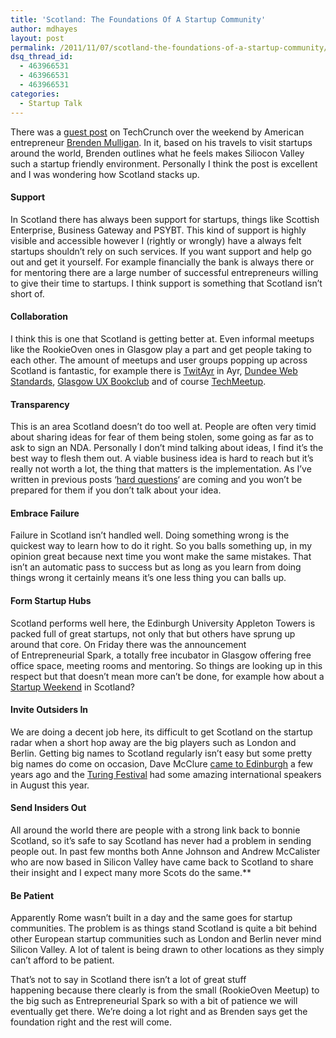 ```yaml
---
title: 'Scotland: The Foundations Of A Startup Community'
author: mdhayes
layout: post
permalink: /2011/11/07/scotland-the-foundations-of-a-startup-community/
dsq_thread_id:
  - 463966531
  - 463966531
  - 463966531
categories:
  - Startup Talk
---
```

There was a [guest post][1] on TechCrunch over the weekend by American entrepreneur [Brenden Mulligan][2]. In it, based on his travels to visit startups around the world, Brenden outlines what he feels makes Siliocon Valley such a startup friendly environment. Personally I think the post is excellent and I was wondering how Scotland stacks up.

#### Support

In Scotland there has always been support for startups, things like Scottish Enterprise, Business Gateway and PSYBT. This kind of support is highly visible and accessible however I (rightly or wrongly) have a always felt startups shouldn&#8217;t rely on such services. If you want support and help go out and get it yourself. For example financially the bank is always there or for mentoring there are a large number of successful entrepreneurs willing to give their time to startups. I think support is something that Scotland isn&#8217;t short of.

#### Collaboration

I think this is one that Scotland is getting better at. Even informal meetups like the RookieOven ones in Glasgow play a part and get people taking to each other. The amount of meetups and user groups popping up across Scotland is fantastic, for example there is [TwitAyr][3] in Ayr, [Dundee Web Standards][4], [Glasgow UX Bookclub][5] and of course [TechMeetup][6].

#### Transparency

This is an area Scotland doesn&#8217;t do too well at. People are often very timid about sharing ideas for fear of them being stolen, some going as far as to ask to sign an NDA. Personally I don&#8217;t mind talking about ideas, I find it&#8217;s the best way to flesh them out. A viable business idea is hard to reach but it&#8217;s really not worth a lot, the thing that matters is the implementation. As I&#8217;ve written in previous posts &#8216;[hard questions][7]&#8216; are coming and you won&#8217;t be prepared for them if you don&#8217;t talk about your idea.

#### Embrace Failure

Failure in Scotland isn&#8217;t handled well. Doing something wrong is the quickest way to learn how to do it right. So you balls something up, in my opinion great because next time you wont make the same mistakes. That isn&#8217;t an automatic pass to success but as long as you learn from doing things wrong it certainly means it&#8217;s one less thing you can balls up.

#### Form Startup Hubs

Scotland performs well here, the Edinburgh University Appleton Towers is packed full of great startups, not only that but others have sprung up around that core. On Friday there was the announcement of Entrepreneurial Spark, a totally free incubator in Glasgow offering free office space, meeting rooms and mentoring. So things are looking up in this respect but that doesn&#8217;t mean more can&#8217;t be done, for example how about a [Startup Weekend][8] in Scotland?

#### Invite Outsiders In

We are doing a decent job here, its difficult to get Scotland on the startup radar when a short hop away are the big players such as London and Berlin. <span class="Apple-style-span" style="font-weight: normal;">Getting big names to Scotland regularly isn&#8217;t easy but some pretty big names do come on occasion, Dave McClure </span><a style="font-weight: normal;" title="AARRR! Startup Metrics for Pirates" href="http://rookieoven.com/2011/10/01/aarrr-startup-metrics-for-pirates/">came to Edinburgh</a><span class="Apple-style-span" style="font-weight: normal;"> a few years ago and the </span><a style="font-weight: normal;" title="Turing Festival" href="www.turingfestival.com">Turing Festival</a><span class="Apple-style-span" style="font-weight: normal;"> had some amazing international speakers in August this year. </span>

#### Send Insiders Out

All around the world there are people with a strong link back to bonnie Scotland, so it&#8217;s safe to say Scotland has never had a problem in sending people out. In past few months both Anne Johnson and Andrew McCalister who are now based in Silicon Valley have came back to Scotland to share their insight and I expect many more Scots do the same.**

#### Be Patient

Apparently Rome wasn&#8217;t built in a day and the same goes for startup communities. The problem is as things stand Scotland is quite a bit behind other European startup communities such as London and Berlin never mind Silicon Valley. A lot of talent is being drawn to other locations as they simply can&#8217;t afford to be patient.

That&#8217;s not to say in Scotland there isn&#8217;t a lot of great stuff happening because there clearly is from the small (RookieOven Meetup) to the big such as Entrepreneurial Spark so with a bit of patience we will eventually get there. We&#8217;re doing a lot right and as Brenden says get the foundation right and the rest will come.

 [1]: http://techcrunch.com/2011/11/06/the-foundations-of-a-startup-community/ "Bredens TechCrunch Post"
 [2]: http://startingup.me/ "Starting Up blog"
 [3]: www.twitayr.co.uk "TwitAyr"
 [4]: http://www.dundeewebstandards.com/ "Dundee WebStandards"
 [5]: http://uxbookclub.org/doku.php?id=glasgow "UX Bookclub"
 [6]: http://techmeetup.co.uk "TechMeetup"
 [7]: http://rookieoven.com/2011/09/23/answering-the-hard-questions/ "Answering the Hard Questions"
 [8]: http://startupweekend.org "Startup Weekend"